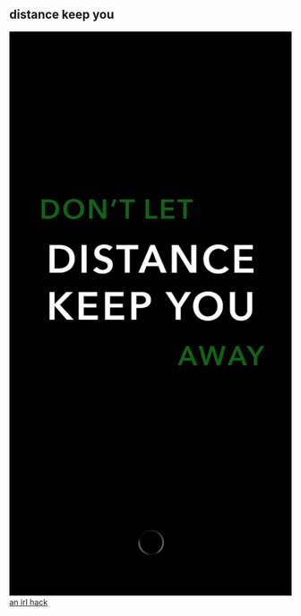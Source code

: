 ## distance keep you
![performance](https://github.com/rebleo/distancekeepyou/blob/master/data/distanceKeepYou.jpg)
[an irl hack](https://rebleo.github.io/distancekeepyou/)
